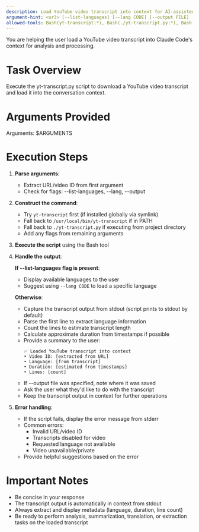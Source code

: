 ```yaml
---
description: Load YouTube video transcript into context for AI-assisted analysis and processing
argument-hint: <url> [--list-languages] [--lang CODE] [--output FILE]
allowed-tools: Bash(yt-transcript:*), Bash(./yt-transcript.py:*), Bash(/usr/local/bin/yt-transcript:*)
---
```


You are helping the user load a YouTube video transcript into Claude Code's context for analysis and processing.

# Task Overview

Execute the yt-transcript.py script to download a YouTube video transcript and load it into the conversation context.

# Arguments Provided

Arguments: $ARGUMENTS

# Execution Steps

1. **Parse arguments**:

   - Extract URL/video ID from first argument
   - Check for flags: --list-languages, --lang, --output

2. **Construct the command**:

   - Try `yt-transcript` first (if installed globally via symlink)
   - Fall back to `/usr/local/bin/yt-transcript` if in PATH
   - Fall back to `./yt-transcript.py` if executing from project directory
   - Add any flags from remaining arguments

3. **Execute the script** using the Bash tool

4. **Handle the output**:

   **If --list-languages flag is present**:

   - Display available languages to the user
   - Suggest using `--lang CODE` to load a specific language

   **Otherwise**:

   - Capture the transcript output from stdout (script prints to stdout by default)
   - Parse the first line to extract language information
   - Count the lines to estimate transcript length
   - Calculate approximate duration from timestamps if possible
   - Provide a summary to the user:
     ```
     ✅ Loaded YouTube transcript into context
     • Video ID: [extracted from URL]
     • Language: [from transcript]
     • Duration: [estimated from timestamps]
     • Lines: [count]
     ```
   - If --output file was specified, note where it was saved
   - Ask the user what they'd like to do with the transcript
   - Keep the transcript output in context for further operations

5. **Error handling**:
   - If the script fails, display the error message from stderr
   - Common errors:
     - Invalid URL/video ID
     - Transcripts disabled for video
     - Requested language not available
     - Video unavailable/private
   - Provide helpful suggestions based on the error

# Important Notes

- Be concise in your response
- The transcript output is automatically in context from stdout
- Always extract and display metadata (language, duration, line count)
- Be ready to perform analysis, summarization, translation, or extraction tasks on the loaded transcript
